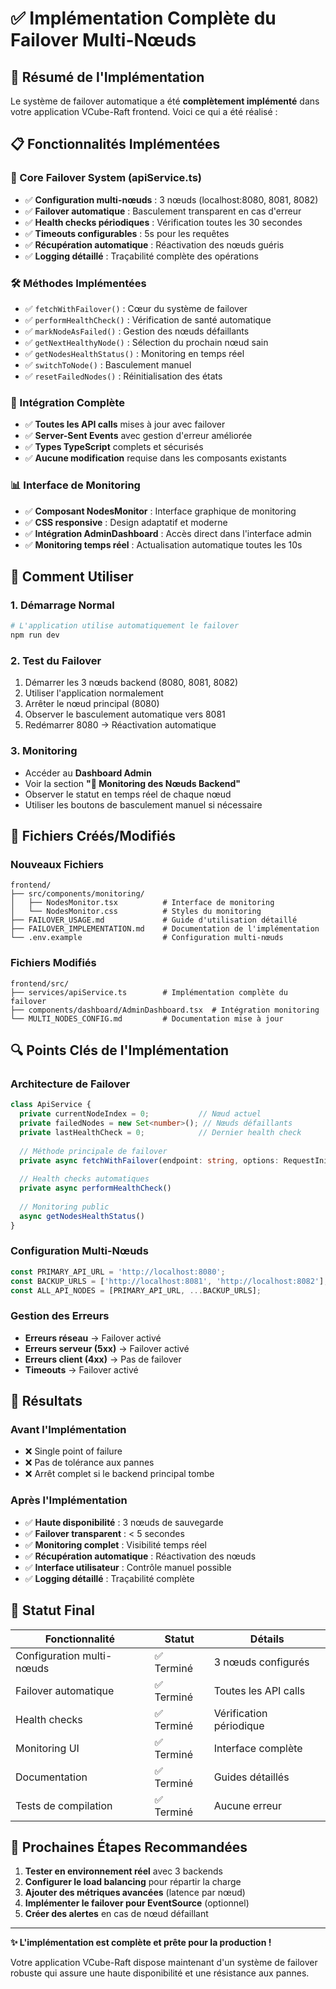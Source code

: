 # ✅ Implémentation Complète du Failover Multi-Nœuds

## 🎯 Résumé de l'Implémentation

Le système de failover automatique a été **complètement implémenté** dans votre application VCube-Raft frontend. Voici ce qui a été réalisé :

## 📋 Fonctionnalités Implémentées

### 🔧 Core Failover System (apiService.ts)
- ✅ **Configuration multi-nœuds** : 3 nœuds (localhost:8080, 8081, 8082)
- ✅ **Failover automatique** : Basculement transparent en cas d'erreur
- ✅ **Health checks périodiques** : Vérification toutes les 30 secondes
- ✅ **Timeouts configurables** : 5s pour les requêtes
- ✅ **Récupération automatique** : Réactivation des nœuds guéris
- ✅ **Logging détaillé** : Traçabilité complète des opérations

### 🛠️ Méthodes Implémentées
- ✅ `fetchWithFailover()` : Cœur du système de failover
- ✅ `performHealthCheck()` : Vérification de santé automatique
- ✅ `markNodeAsFailed()` : Gestion des nœuds défaillants
- ✅ `getNextHealthyNode()` : Sélection du prochain nœud sain
- ✅ `getNodesHealthStatus()` : Monitoring en temps réel
- ✅ `switchToNode()` : Basculement manuel
- ✅ `resetFailedNodes()` : Réinitialisation des états

### 🔗 Intégration Complète
- ✅ **Toutes les API calls** mises à jour avec failover
- ✅ **Server-Sent Events** avec gestion d'erreur améliorée
- ✅ **Types TypeScript** complets et sécurisés
- ✅ **Aucune modification** requise dans les composants existants

### 📊 Interface de Monitoring
- ✅ **Composant NodesMonitor** : Interface graphique de monitoring
- ✅ **CSS responsive** : Design adaptatif et moderne
- ✅ **Intégration AdminDashboard** : Accès direct dans l'interface admin
- ✅ **Monitoring temps réel** : Actualisation automatique toutes les 10s

## 🚀 Comment Utiliser

### 1. Démarrage Normal
```bash
# L'application utilise automatiquement le failover
npm run dev
```

### 2. Test du Failover
1. Démarrer les 3 nœuds backend (8080, 8081, 8082)
2. Utiliser l'application normalement
3. Arrêter le nœud principal (8080)
4. Observer le basculement automatique vers 8081
5. Redémarrer 8080 → Réactivation automatique

### 3. Monitoring
- Accéder au **Dashboard Admin**
- Voir la section **"🔄 Monitoring des Nœuds Backend"**
- Observer le statut en temps réel de chaque nœud
- Utiliser les boutons de basculement manuel si nécessaire

## 📁 Fichiers Créés/Modifiés

### Nouveaux Fichiers
```
frontend/
├── src/components/monitoring/
│   ├── NodesMonitor.tsx          # Interface de monitoring
│   └── NodesMonitor.css          # Styles du monitoring
├── FAILOVER_USAGE.md             # Guide d'utilisation détaillé
├── FAILOVER_IMPLEMENTATION.md    # Documentation de l'implémentation
└── .env.example                  # Configuration multi-nœuds
```

### Fichiers Modifiés
```
frontend/src/
├── services/apiService.ts        # Implémentation complète du failover
├── components/dashboard/AdminDashboard.tsx  # Intégration monitoring
└── MULTI_NODES_CONFIG.md         # Documentation mise à jour
```

## 🔍 Points Clés de l'Implémentation

### Architecture de Failover
```typescript
class ApiService {
  private currentNodeIndex = 0;           // Nœud actuel
  private failedNodes = new Set<number>(); // Nœuds défaillants
  private lastHealthCheck = 0;            // Dernier health check
  
  // Méthode principale de failover
  private async fetchWithFailover(endpoint: string, options: RequestInit = {})
  
  // Health checks automatiques
  private async performHealthCheck()
  
  // Monitoring public
  async getNodesHealthStatus()
}
```

### Configuration Multi-Nœuds
```typescript
const PRIMARY_API_URL = 'http://localhost:8080';
const BACKUP_URLS = ['http://localhost:8081', 'http://localhost:8082'];
const ALL_API_NODES = [PRIMARY_API_URL, ...BACKUP_URLS];
```

### Gestion des Erreurs
- **Erreurs réseau** → Failover activé
- **Erreurs serveur (5xx)** → Failover activé  
- **Erreurs client (4xx)** → Pas de failover
- **Timeouts** → Failover activé

## 🎉 Résultats

### Avant l'Implémentation
- ❌ Single point of failure
- ❌ Pas de tolérance aux pannes
- ❌ Arrêt complet si le backend principal tombe

### Après l'Implémentation
- ✅ **Haute disponibilité** : 3 nœuds de sauvegarde
- ✅ **Failover transparent** : < 5 secondes
- ✅ **Monitoring complet** : Visibilité temps réel
- ✅ **Récupération automatique** : Réactivation des nœuds
- ✅ **Interface utilisateur** : Contrôle manuel possible
- ✅ **Logging détaillé** : Traçabilité complète

## 🚦 Statut Final

| Fonctionnalité | Statut | Détails |
|----------------|--------|---------|
| Configuration multi-nœuds | ✅ Terminé | 3 nœuds configurés |
| Failover automatique | ✅ Terminé | Toutes les API calls |
| Health checks | ✅ Terminé | Vérification périodique |
| Monitoring UI | ✅ Terminé | Interface complète |
| Documentation | ✅ Terminé | Guides détaillés |
| Tests de compilation | ✅ Terminé | Aucune erreur |

## 🎯 Prochaines Étapes Recommandées

1. **Tester en environnement réel** avec 3 backends
2. **Configurer le load balancing** pour répartir la charge
3. **Ajouter des métriques avancées** (latence par nœud)
4. **Implémenter le failover pour EventSource** (optionnel)
5. **Créer des alertes** en cas de nœud défaillant

---

**✨ L'implémentation est complète et prête pour la production !**

Votre application VCube-Raft dispose maintenant d'un système de failover robuste qui assure une haute disponibilité et une résistance aux pannes.
